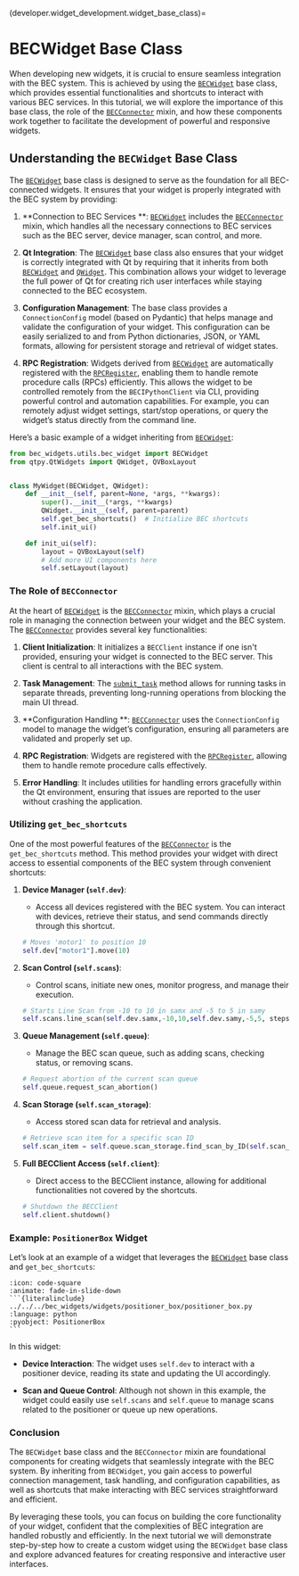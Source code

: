 (developer.widget_development.widget_base_class)=

# BECWidget Base Class

When developing new widgets, it is crucial to ensure seamless integration with the BEC system. This is achieved by using
the [`BECWidget`](https://bec.readthedocs.io/projects/bec-widgets/en/latest/api_reference/_autosummary/bec_widgets.utils.bec_widget.BECWidget.html#bec_widgets.utils.bec_widget.BECWidget)
base class, which provides essential functionalities and shortcuts to interact with various BEC services. In this
tutorial, we will explore the importance of this base class, the role of
the [`BECConnector`](https://bec.readthedocs.io/projects/bec-widgets/en/latest/api_reference/_autosummary/bec_widgets.utils.bec_connector.BECConnector.html#bec_widgets.utils.bec_connector.BECConnector)
mixin, and how these components work together to facilitate the development of powerful and responsive widgets.

## Understanding the `BECWidget` Base Class

The [`BECWidget`](https://bec.readthedocs.io/projects/bec-widgets/en/latest/api_reference/_autosummary/bec_widgets.utils.bec_widget.BECWidget.html#bec_widgets.utils.bec_widget.BECWidget)
base class is designed to serve as the foundation for all BEC-connected widgets. It ensures that your widget is properly
integrated with the BEC system by providing:

1. **Connection to BEC Services
   **: [`BECWidget`](https://bec.readthedocs.io/projects/bec-widgets/en/latest/api_reference/_autosummary/bec_widgets.utils.bec_widget.BECWidget.html#bec_widgets.utils.bec_widget.BECWidget)
   includes
   the [`BECConnector`](https://bec.readthedocs.io/projects/bec-widgets/en/latest/api_reference/_autosummary/bec_widgets.utils.bec_connector.BECConnector.html#bec_widgets.utils.bec_connector.BECConnector)
   mixin, which handles all the necessary connections to BEC services such as the BEC server, device manager, scan
   control, and more.

2. **Qt Integration**:
   The [`BECWidget`](https://bec.readthedocs.io/projects/bec-widgets/en/latest/api_reference/_autosummary/bec_widgets.utils.bec_widget.BECWidget.html#bec_widgets.utils.bec_widget.BECWidget)
   base class also ensures that your widget is correctly integrated with Qt by requiring that it inherits from
   both [`BECWidget`](https://bec.readthedocs.io/projects/bec-widgets/en/latest/api_reference/_autosummary/bec_widgets.utils.bec_widget.BECWidget.html#bec_widgets.utils.bec_widget.BECWidget)
   and [`QWidget`](https://doc.qt.io/qtforpython-6/PySide6/QtWidgets/QWidget.html). This combination allows your widget
   to leverage the full power of Qt for creating rich user interfaces while staying connected to the BEC ecosystem.

3. **Configuration Management**: The base class provides a `ConnectionConfig` model (based on Pydantic) that helps
   manage and validate the configuration of your widget. This configuration can be easily serialized to and from Python
   dictionaries, JSON, or YAML formats, allowing for persistent storage and retrieval of widget states.

4. **RPC Registration**: Widgets derived
   from [`BECWidget`](https://bec.readthedocs.io/projects/bec-widgets/en/latest/api_reference/_autosummary/bec_widgets.utils.bec_widget.BECWidget.html#bec_widgets.utils.bec_widget.BECWidget)
   are automatically registered with
   the [`RPCRegister`](https://bec.readthedocs.io/projects/bec-widgets/en/latest/api_reference/_autosummary/bec_widgets.cli.rpc_register.RPCRegister.html#bec_widgets.cli.rpc_register.RPCRegister),
   enabling them to handle remote procedure calls (RPCs) efficiently. This allows the widget to be controlled remotely
   from the `BECIPythonClient` via CLI, providing powerful control and automation capabilities. For example, you can
   remotely adjust widget settings, start/stop operations, or query the widget’s status directly from the command line.

Here’s a basic example of a widget inheriting
from [`BECWidget`](https://bec.readthedocs.io/projects/bec-widgets/en/latest/api_reference/_autosummary/bec_widgets.utils.bec_widget.BECWidget.html#bec_widgets.utils.bec_widget.BECWidget):

```python
from bec_widgets.utils.bec_widget import BECWidget
from qtpy.QtWidgets import QWidget, QVBoxLayout


class MyWidget(BECWidget, QWidget):
    def __init__(self, parent=None, *args, **kwargs):
        super().__init__(*args, **kwargs)
        QWidget.__init__(self, parent=parent)
        self.get_bec_shortcuts()  # Initialize BEC shortcuts
        self.init_ui()

    def init_ui(self):
        layout = QVBoxLayout(self)
        # Add more UI components here
        self.setLayout(layout)
```

### The Role of `BECConnector`

At the heart
of [`BECWidget`](https://bec.readthedocs.io/projects/bec-widgets/en/latest/api_reference/_autosummary/bec_widgets.utils.bec_widget.BECWidget.html#bec_widgets.utils.bec_widget.BECWidget)
is
the [`BECConnector`](https://bec.readthedocs.io/projects/bec-widgets/en/latest/api_reference/_autosummary/bec_widgets.utils.bec_connector.BECConnector.html#bec_widgets.utils.bec_connector.BECConnector)
mixin, which plays a crucial role in managing the connection between your widget and the BEC system.
The [`BECConnector`](https://bec.readthedocs.io/projects/bec-widgets/en/latest/api_reference/_autosummary/bec_widgets.utils.bec_connector.BECConnector.html#bec_widgets.utils.bec_connector.BECConnector)
provides several key functionalities:

1. **Client Initialization**: It initializes a `BECClient` instance if one isn't provided, ensuring your widget is
   connected to the BEC server. This client is central to all interactions with the BEC system.

2. **Task Management**:
   The [`submit_task`](https://bec.readthedocs.io/projects/bec-widgets/en/latest/api_reference/_autosummary/bec_widgets.utils.bec_connector.BECConnector.html#bec_widgets.utils.bec_connector.BECConnector.submit_task)
   method allows for running tasks in separate threads, preventing long-running operations from blocking the main UI
   thread.

3. **Configuration Handling
   **: [`BECConnector`](https://bec.readthedocs.io/projects/bec-widgets/en/latest/api_reference/_autosummary/bec_widgets.utils.bec_connector.BECConnector.html#bec_widgets.utils.bec_connector.BECConnector)
   uses the `ConnectionConfig` model to manage the widget’s configuration, ensuring all parameters are validated and
   properly set up.

4. **RPC Registration**: Widgets are registered with
   the [`RPCRegister`](https://bec.readthedocs.io/projects/bec-widgets/en/latest/api_reference/_autosummary/bec_widgets.cli.rpc_register.RPCRegister.html#bec-widgets-cli-rpc-register-rpcregister),
   allowing them to handle remote procedure calls effectively.

5. **Error Handling**: It includes utilities for handling errors gracefully within the Qt environment, ensuring that
   issues are reported to the user without crashing the application.

### Utilizing `get_bec_shortcuts`

One of the most powerful features of
the [`BECConnector`](https://bec.readthedocs.io/projects/bec-widgets/en/latest/api_reference/_autosummary/bec_widgets.utils.bec_connector.BECConnector.html#bec_widgets.utils.bec_connector.BECConnector)
is the `get_bec_shortcuts` method. This method provides your widget with direct access to essential components of the
BEC system through convenient shortcuts:

1. **Device Manager (`self.dev`)**:
    - Access all devices registered with the BEC system. You can interact with devices, retrieve their status, and send
      commands directly through this shortcut.
   ```python
   # Moves 'motor1' to position 10
   self.dev["motor1"].move(10)  
   ```

2. **Scan Control (`self.scans`)**:
    - Control scans, initiate new ones, monitor progress, and manage their execution.
   ```python
   # Starts Line Scan from -10 to 10 in samx and -5 to 5 in samy
   self.scans.line_scan(self.dev.samx,-10,10,self.dev.samy,-5,5, steps=100, exp_time=0.001,relative=False)
   ```

3. **Queue Management (`self.queue`)**:
    - Manage the BEC scan queue, such as adding scans, checking status, or removing scans.
   ```python
   # Request abortion of the current scan queue
   self.queue.request_scan_abortion() 
   ```

4. **Scan Storage (`self.scan_storage`)**:
    - Access stored scan data for retrieval and analysis.
   ```python
   # Retrieve scan item for a specific scan ID
   self.scan_item = self.queue.scan_storage.find_scan_by_ID(self.scan_id)  
   ```

5. **Full BECClient Access (`self.client`)**:
    - Direct access to the BECClient instance, allowing for additional functionalities not covered by the shortcuts.
   ```python
   # Shutdown the BECClient
   self.client.shutdown()  
   ```

### Example: `PositionerBox` Widget

Let’s look at an example of a widget that leverages
the [`BECWidget`](https://bec.readthedocs.io/projects/bec-widgets/en/latest/api_reference/_autosummary/bec_widgets.utils.bec_widget.BECWidget.html#bec_widgets.utils.bec_widget.BECWidget)
base class and `get_bec_shortcuts`:

````{dropdown} View code: PositionerBox Widget
:icon: code-square
:animate: fade-in-slide-down
```{literalinclude} ../../../bec_widgets/widgets/positioner_box/positioner_box.py
:language: python
:pyobject: PositionerBox
```
````

In this widget:

- **Device Interaction**: The widget uses `self.dev` to interact with a positioner device, reading its state and
  updating the UI accordingly.

- **Scan and Queue Control**: Although not shown in this example, the widget could easily use `self.scans`
  and `self.queue` to manage scans related to the positioner or queue up new operations.

### Conclusion

The `BECWidget` base class and the `BECConnector` mixin are foundational components for creating widgets that seamlessly
integrate with the BEC system. By inheriting from `BECWidget`, you gain access to powerful connection management, task
handling, and configuration capabilities, as well as shortcuts that make interacting with BEC services straightforward
and efficient.

By leveraging these tools, you can focus on building the core functionality of your widget, confident that the
complexities of BEC integration are handled robustly and efficiently. In the next tutorial we will demonstrate
step-by-step how to create a custom widget using the `BECWidget` base class and explore advanced features for creating
responsive and interactive user interfaces.